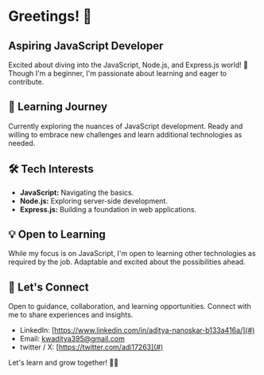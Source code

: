 # Greetings! 👋

## Aspiring JavaScript Developer

Excited about diving into the JavaScript, Node.js, and Express.js world! 🚀 Though I'm a beginner, I'm passionate about learning and eager to contribute.

## 🌱 Learning Journey

Currently exploring the nuances of JavaScript development. Ready and willing to embrace new challenges and learn additional technologies as needed.

## 🛠️ Tech Interests

- **JavaScript:** Navigating the basics.
- **Node.js:** Exploring server-side development.
- **Express.js:** Building a foundation in web applications.

## 💡 Open to Learning

While my focus is on JavaScript, I'm open to learning other technologies as required by the job. Adaptable and excited about the possibilities ahead.

## 💬 Let's Connect

Open to guidance, collaboration, and learning opportunities. Connect with me to share experiences and insights.

- LinkedIn: [https://www.linkedin.com/in/aditya-nanoskar-b133a416a/](#)
- Email: kwaditya395@gmail.com
- twitter / X: [https://twitter.com/adi17263](#)

Let's learn and grow together! 🌱🚀
